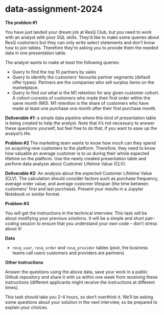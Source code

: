 # data-assignment-2024

**The problem #1**

You have just landed your dream job at ResQ Club, but you need to work with an analyst with poor SQL skills. They’d like to make some queries about ResQ customers but they can only write select statements and don’t know how to join tables. Therefore they’re asking you to provide them the needed data in one presentation table.  

The analyst wants to make at least the following queries: 

- Query to find the top 10 partners by sales
- Query to identify the customers’ favourite partner segments (default offer types). Partners are the companies who sell surplus items on the marketplace.
- Query to find out what is the M1 retention for any given customer cohort. A cohort consists of customers who made their first order within the same month (M0). M1 retention is the share of customers who have made at least one purchase one month after their first purchase month.

**Deliverable #1:** a simple data pipeline where this kind of presentation table is being created to help the analyst. Note that it’s not necessary to answer these questions yourself, but feel free to do that, if you want to ease up the analyst’s life.   

**Problem #2**
The marketing team wants to know how much can they spend on acquiring new customers to the platform. Therefore, they need to know how valuable an average customer is to us during their whole expected lifetime on the platform. Use the newly created presentation table and perform data analysis about Customer Lifetime Value (CLV). 

**Deliverable #2:** An analysis about the expected Customer Lifetime Value (CLV). The calculation should consider factors such as purchase frequency, average order value, and average customer lifespan (the time between customers' first and last purchase). Present your results in a Jupyter Notebook or similar format. 

**Problem #3**

You will get the instructions in the technical interview. This task will be about modifying your previous solutions. It will be a simple and short pair-coding session to ensure that you understand your own code – don’t stress about it!

**Data**

- `resq_user`, `resq_order` and `resq_provider` tables (psst, the business teams call users customers and providers are partners)

**Other instructions**

Answer the questions using the above data, save your work in a public Github repository and share it with us within one week from receiving these instructions (different applicants might receive the instructions at different times). 

This task should take you 2-4 hours, so don’t overthink it. We’ll be asking some questions about your solution in the next interview, so be prepared to explain your choices.     
